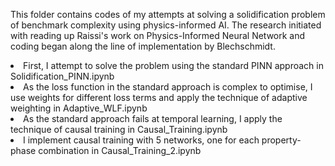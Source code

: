 This folder contains codes of my attempts at solving a solidification problem of benchmark complexity using physics-informed AI. The research initiated with reading up Raissi's work on Physics-Informed Neural Network and coding began along the line of implementation by Blechschmidt.
<li>First, I attempt to solve the problem using the standard PINN approach in Solidification_PINN.ipynb</li>
<li>As the loss function in the standard approach is complex to optimise, I use weights for different loss terms and apply the technique of adaptive weighting in Adaptive_WLF.ipynb</li>
<li>As the standard approach fails at temporal learning, I apply the technique of causal training in Causal_Training.ipynb</li>
<li>I implement causal training with 5 networks, one for each property-phase combination in Causal_Training_2.ipynb</li>

